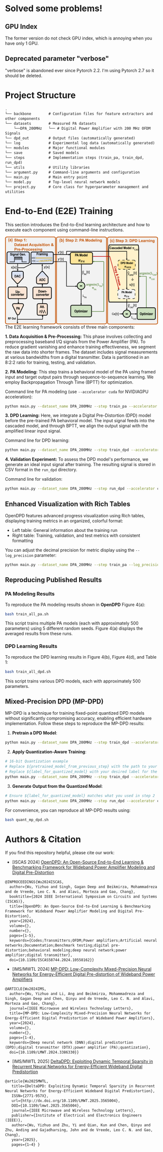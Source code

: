 [//]: # (![OpenDPD]&#40;pics/OpenDPDlogo_new.png&#41;)

[//]: # ()

# Solved some problems!
## GPU Index
The former version do not check GPU index, which is annoying when you have only 1 GPU.

## Deprecated parameter "verbose"
"verbose" is abandoned ever since Pytorch 2.2. I'm using Pytorch 2.7 so it should be deleted.

# Project Structure
```
.
└── backbone        # Configuration files for feature extractors and other components
└── datasets        # Measured PA datasets
    └──DPA_200MHz   └── # Digital Power Amplifier with 200 MHz OFDM Signals
└── dpd_out         # Output files (automatically generated)
└── log             # Experimental log data (automatically generated)
└── modules         # Major functional modules
└── save            # Saved models
└── steps           # Implementation steps (train_pa, train_dpd, run_dpd)
└── utils           # Utility libraries
└── argument.py     # Command-line arguments and configuration
└── main.py         # Main entry point
└── model.py        # Top-level neural network models
└── project.py      # Core class for hyperparameter management and utilities

```

[//]: # ()
[//]: # (# Environment Setup)

[//]: # ()
[//]: # (This project has been tested with PyTorch 2.6 and Ubuntu 24.04 LTS.)

[//]: # ()
[//]: # (### Setting Up Your Environment)

[//]: # ()
[//]: # (We recommend using Miniconda for environment management:)

[//]: # ()
[//]: # (```bash)

[//]: # (# Install Miniconda &#40;Linux&#41;)

[//]: # (wget https://repo.anaconda.com/miniconda/Miniconda3-latest-Linux-x86_64.sh)

[//]: # (chmod +x Miniconda3-latest-Linux-x86_64.sh)

[//]: # (./Miniconda3-latest-Linux-x86_64.sh)

[//]: # ()
[//]: # (# For MacOS, use:)

[//]: # (# wget https://repo.anaconda.com/miniconda/Miniconda3-latest-MacOSX-arm64.sh)

[//]: # ()
[//]: # (# Create a Python environment with required packages)

[//]: # (conda create -n opendpd python=3.13 numpy scipy pandas matplotlib tqdm rich)

[//]: # (conda activate opendpd)

[//]: # (```)

[//]: # ()
[//]: # (### Installing PyTorch)

[//]: # ()
[//]: # (For **Linux or Windows** systems:)

[//]: # (- With CPU only:)

[//]: # (  ```bash)

[//]: # (  pip3 install torch torchvision torchaudio)

[//]: # (  ```)

[//]: # (- With NVIDIA GPU &#40;CUDA 12.6&#41;:)

[//]: # (  ```bash)

[//]: # (  pip3 install torch torchvision torchaudio --index-url https://download.pytorch.org/whl/cu126)

[//]: # (  ```)

[//]: # (  Note: Ensure you have the latest NVIDIA GPU drivers installed to support CUDA 12.6)

[//]: # ()
[//]: # (For **macOS** systems:)

[//]: # (```bash)

[//]: # (pip3 install torch torchvision torchaudio)
[//]: # (```)

# End-to-End (E2E) Training

This section introduces the End-to-End learning architecture and how to execute each component using command-line instructions.

<img style="float: left" src="OpenDPD.png" alt="drawing"/> 

The E2E learning framework consists of three main components:

**1. Data Acquisition & Pre-Processing:** 
This phase involves collecting and preprocessing baseband I/Q signals from the Power Amplifier (PA). To reduce gradient vanishing and enhance training effectiveness, we segment the raw data into shorter frames. The dataset includes signal measurements at various bandwidths from a digital transmitter. Data is partitioned in an 8:2:2 ratio for training, testing, and validation.

**2. PA Modeling:** 
This step trains a behavioral model of the PA using framed input and target output pairs through sequence-to-sequence learning. We employ Backpropagation Through Time (BPTT) for optimization.

Command line for PA modeling (use `--accelerator cuda` for NVIDIAGPU acceleration):
```bash
python main.py --dataset_name DPA_200MHz --step train_pa --accelerator cpu
```

**3. DPD Learning:** 
Here, we integrate a Digital Pre-Distortion (DPD) model before the pre-trained PA behavioral model. The input signal feeds into the cascaded model, and through BPTT, we align the output signal with the amplified linear input signal.

Command line for DPD learning:
```bash
python main.py --dataset_name DPA_200MHz --step train_dpd --accelerator cpu
```

**4. Validation Experiment:** 
To assess the DPD model's performance, we generate an ideal input signal after training. The resulting signal is stored in CSV format in the `run_dpd` directory.

Command line for validation:
```bash
python main.py --dataset_name DPA_200MHz --step run_dpd --accelerator cpu
```

## Enhanced Visualization with Rich Tables

OpenDPD features advanced progress visualization using Rich tables, displaying training metrics in an organized, colorful format:

- Left table: General information about the training run
- Right table: Training, validation, and test metrics with consistent formatting

You can adjust the decimal precision for metric display using the `--log_precision` parameter:
```bash
python main.py --dataset_name DPA_200MHz --step train_pa --log_precision 4
```

## Reproducing Published Results

### PA Modeling Results
To reproduce the PA modeling results shown in **OpenDPD** Figure 4(a):
```bash
bash train_all_pa.sh
```
This script trains multiple PA models (each with approximately 500 parameters) using 5 different random seeds. Figure 4(a) displays the averaged results from these runs.

### DPD Learning Results
To reproduce the DPD learning results in Figure 4(b), Figure 4(d), and Table 1:
```bash
bash train_all_dpd.sh
```
This script trains various DPD models, each with approximately 500 parameters.

## Mixed-Precision DPD (MP-DPD)

MP-DPD is a technique for training fixed-point quantized DPD models without significantly compromising accuracy, enabling efficient hardware implementation. Follow these steps to reproduce the MP-DPD results:

1. **Pretrain a DPD Model**:
```bash
python main.py --dataset_name DPA_200MHz --step train_dpd --accelerator cpu --DPD_backbone qgru --quant --q_pretrain True
```

2. **Apply Quantization-Aware Training**:
```bash
# 16-bit Quantization example
# Replace ${pretrained_model_from_previous_step} with the path to your pretrained model
# Replace ${label_for_quantized_model} with your desired label for the quantized model
python main.py --dataset_name DPA_200MHz --step train_dpd --accelerator cpu --DPD_backbone qgru --quant --n_bits_w 16 --n_bits_a 16 --pretrained_model ${pretrained_model_from_previous_step} --quant_dir_label ${label_for_quantized_model}
```

3. **Generate Output from the Quantized Model**:
```bash
# Ensure ${label_for_quantized_model} matches what you used in step 2
python main.py --dataset_name DPA_200MHz --step run_dpd --accelerator cpu --DPD_backbone qgru --quant --n_bits_w 16 --n_bits_a 16 --quant_dir_label ${label_for_quantized_model}
```

For convenience, you can reproduce all MP-DPD results using:
```bash
bash quant_mp_dpd.sh
```


# Authors & Citation
If you find this repository helpful, please cite our work:
- [ISCAS 2024] [OpenDPD: An Open-Source End-to-End Learning & Benchmarking Framework for Wideband Power Amplifier Modeling and Digital Pre-Distortion](https://ieeexplore.ieee.org/abstract/document/10558162)
```
@INPROCEEDINGS{Wu2024ISCAS,
  author={Wu, Yizhuo and Singh, Gagan Deep and Beikmirza, Mohammadreza and de Vreede, Leo C. N. and Alavi, Morteza and Gao, Chang},
  booktitle={2024 IEEE International Symposium on Circuits and Systems (ISCAS)}, 
  title={OpenDPD: An Open-Source End-to-End Learning & Benchmarking Framework for Wideband Power Amplifier Modeling and Digital Pre-Distortion}, 
  year={2024},
  volume={},
  number={},
  pages={1-5},
  keywords={Codes;Transmitters;OFDM;Power amplifiers;Artificial neural networks;Documentation;Benchmark testing;digital pre-distortion;behavioral modeling;deep neural network;power amplifier;digital transmitter},
  doi={10.1109/ISCAS58744.2024.10558162}}
```
- [IMS/MWTL 2024] [MP-DPD: Low-Complexity Mixed-Precision Neural Networks for Energy-Efficient Digital Pre-distortion of Wideband Power Amplifiers](https://ieeexplore.ieee.org/document/10502240)
```
@ARTICLE{Wu2024IMS,
  author={Wu, Yizhuo and Li, Ang and Beikmirza, Mohammadreza and Singh, Gagan Deep and Chen, Qinyu and de Vreede, Leo C. N. and Alavi, Morteza and Gao, Chang},
  journal={IEEE Microwave and Wireless Technology Letters}, 
  title={MP-DPD: Low-Complexity Mixed-Precision Neural Networks for Energy-Efficient Digital Predistortion of Wideband Power Amplifiers}, 
  year={2024},
  volume={},
  number={},
  pages={1-4},
  keywords={Deep neural network (DNN);digital predistortion (DPD);digital transmitter (DTX);power amplifier (PA);quantization},
  doi={10.1109/LMWT.2024.3386330}}
```
- [IMS/MWTL 2025] [DeltaDPD: Exploiting Dynamic Temporal Sparsity in Recurrent Neural Networks for Energy-Efficient Wideband Digital Predistortion](https://ieeexplore.ieee.org/abstract/document/11006082/)
```
@article{Wu2025MWTL,
   title={DeltaDPD: Exploiting Dynamic Temporal Sparsity in Recurrent Neural Networks for Energy-Efficient Wideband Digital Predistortion},
   ISSN={2771-957X},
   url={http://dx.doi.org/10.1109/LMWT.2025.3565004},
   DOI={10.1109/lmwt.2025.3565004},
   journal={IEEE Microwave and Wireless Technology Letters},
   publisher={Institute of Electrical and Electronics Engineers (IEEE)},
   author={Wu, Yizhuo and Zhu, Yi and Qian, Kun and Chen, Qinyu and Zhu, Anding and Gajadharsing, John and de Vreede, Leo C. N. and Gao, Chang},
   year={2025},
   pages={1–4} }
```
